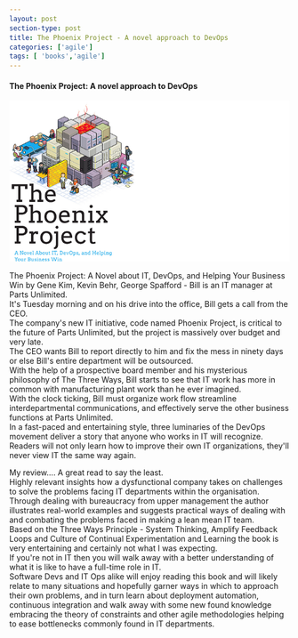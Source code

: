 ```yaml
---
layout: post
section-type: post
title: The Phoenix Project - A novel approach to DevOps
categories: ['agile']
tags: [ 'books','agile']
---
```



#### The Phoenix Project: A novel approach to DevOps

![The Pheonix Project](/img/ThePheonixProject.png "Pheonix Project")

The Phoenix Project: A Novel about IT, DevOps, and Helping Your Business Win
by Gene Kim, Kevin Behr, George Spafford - 
Bill is an IT manager at Parts Unlimited.  
It's Tuesday morning and on his drive into the office, Bill gets a call from the CEO.  
The company's new IT initiative, code named Phoenix Project, is critical to the future of Parts Unlimited, but the project is massively over budget and very late.  
The CEO wants Bill to report directly to him and fix the mess in ninety days or else Bill's entire department will be outsourced.  
With the help of a prospective board member and his mysterious philosophy of The Three Ways, Bill starts to see that IT work has more in common with manufacturing plant work than he ever imagined.  
With the clock ticking, Bill must organize work flow streamline interdepartmental communications, and effectively serve the other business functions at Parts Unlimited.  
In a fast-paced and entertaining style, three luminaries of the DevOps movement deliver a story that anyone who works in IT will recognize.  
Readers will not only learn how to improve their own IT organizations, they'll never view IT the same way again.

My review....
A great read to say the least.  
Highly relevant insights how a dysfunctional company takes on challenges to solve the problems facing IT departments within the organisation.  
Through dealing with bureaucracy from upper management the author illustrates real-world examples and suggests practical ways of dealing with and combating the problems faced in making a lean mean IT team.  
Based on the Three Ways Principle - System Thinking, Amplify Feedback Loops and Culture of Continual Experimentation and Learning the book is very entertaining and certainly not what I was expecting.  
If you're not in IT then you will walk away with a better understanding of what it is like to have a full-time role in IT.  
Software Devs and IT Ops alike will enjoy reading this book and will likely relate to many situations and hopefully garner ways in which to approach their own problems, and in turn learn about deployment automation, continuous integration and walk away with some new found knowledge embracing the theory of constraints and other agile methodologies helping to ease bottlenecks commonly found in IT departments.

